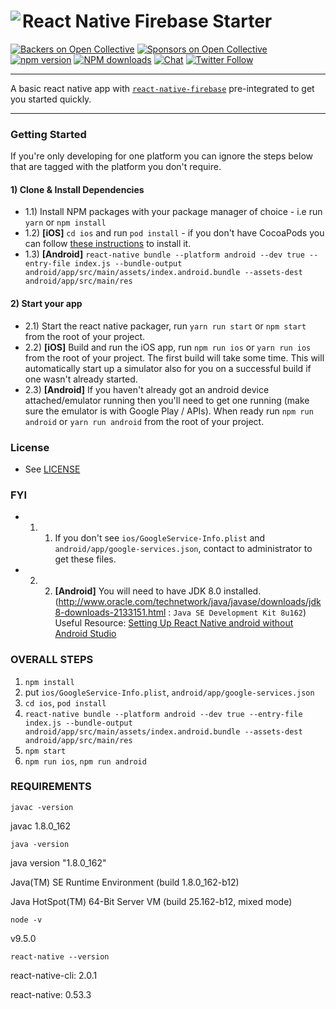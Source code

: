 # React Native Firebase Starter<a href="https://rnfirebase.io"><img align="left" src="http://i.imgur.com/01XQL0x.png"></a>

[![Backers on Open Collective](https://opencollective.com/react-native-firebase/backers/badge.svg)](#backers)
[![Sponsors on Open Collective](https://opencollective.com/react-native-firebase/sponsors/badge.svg)](#sponsors)
[![npm version](https://img.shields.io/npm/v/react-native-firebase.svg?style=flat-square)](https://www.npmjs.com/package/react-native-firebase)
[![NPM downloads](https://img.shields.io/npm/dm/react-native-firebase.svg?style=flat-square)](https://www.npmjs.com/package/react-native-firebase)
[![Chat](https://img.shields.io/badge/chat-on%20discord-7289da.svg?style=flat-square)](https://discord.gg/C9aK28N)
[![Twitter Follow](https://img.shields.io/twitter/follow/rnfirebase.svg?style=social&label=Follow)](https://twitter.com/rnfirebase)

---

A basic react native app with [`react-native-firebase`](https://github.com/invertase/react-native-firebase) pre-integrated  to get you started quickly.

---


### Getting Started

If you're only developing for one platform you can ignore the steps below that are tagged with the platform you don't require.

#### 1) Clone & Install Dependencies

- 1.1) Install NPM packages with your package manager of choice - i.e run `yarn` or `npm install`
- 1.2) **[iOS]** `cd ios` and run `pod install` - if you don't have CocoaPods you can follow [these instructions](https://guides.cocoapods.org/using/getting-started.html#getting-started) to install it.
- 1.3) **[Android]** `react-native bundle --platform android --dev true --entry-file index.js --bundle-output android/app/src/main/assets/index.android.bundle --assets-dest android/app/src/main/res`

#### 2) Start your app

- 2.1) Start the react native packager, run `yarn run start` or `npm start` from the root of your project.
- 2.2) **[iOS]** Build and run the iOS app, run `npm run ios` or `yarn run ios` from the root of your project. The first build will take some time. This will automatically start up a simulator also for you on a successful build if one wasn't already started.
- 2.3) **[Android]** If you haven't already got an android device attached/emulator running then you'll need to get one running (make sure the emulator is with Google Play / APIs). When ready run `npm run android` or `yarn run android` from the root of your project.

### License

- See [LICENSE](/LICENSE)

### FYI

- 1. 1) If you don't see `ios/GoogleService-Info.plist` and `android/app/google-services.json`, contact to administrator to get these files.
- 2. 2) **[Android]** You will need to have JDK 8.0 installed. (http://www.oracle.com/technetwork/java/javase/downloads/jdk8-downloads-2133151.html : `Java SE Development Kit 8u162`)
  		Useful Resource: [Setting Up React Native android without Android Studio](https://medium.com/surabayadev/setting-up-react-native-android-without-android-studio-35a496e1dfa3)


### OVERALL STEPS
1. `npm install`
2. put `ios/GoogleService-Info.plist`, `android/app/google-services.json`
3. `cd ios`, `pod install`
4. `react-native bundle --platform android --dev true --entry-file index.js --bundle-output android/app/src/main/assets/index.android.bundle --assets-dest android/app/src/main/res`
5. `npm start`
6. `npm run ios`, `npm run android`


### REQUIREMENTS

`javac -version`

javac 1.8.0_162


`java -version`

java version "1.8.0_162"

Java(TM) SE Runtime Environment (build 1.8.0_162-b12)

Java HotSpot(TM) 64-Bit Server VM (build 25.162-b12, mixed mode)


`node -v`

v9.5.0


`react-native --version`

react-native-cli: 2.0.1

react-native: 0.53.3

